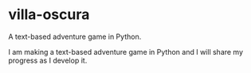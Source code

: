 # villa-oscura
A text-based adventure game in Python.

I am making a text-based adventure game in Python and I will share my progress as I develop it. 
